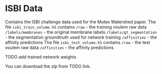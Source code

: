 # ISBI Data

Contains the ISBI challenge data used for the Mutex Watershed paper.
The file `isbi_train_volume.h5` contains
    `/raw` - the training voulem raw data
    `/labels/membranes` - the original membrane labels
    `/labels/gt_segmentation` - the segmentation groundtruth used for network training
    `/affinities` - the affinity predictions
The file `isbi_test_volume.h5` contains
    `/raw` - the test voulem raw data
    `/affinities` - the affinity predictions

TODO add trained network weights

You can download the zip from TODO link.
